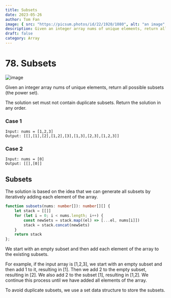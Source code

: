 ```yaml
---
title: Subsets
date: 2023-05-26
author: Tom Fan
image: { src: "https://picsum.photos/id/22/1920/1080", alt: "an image" }
description: Given an integer array nums of unique elements, return all possible subsets (the power set).
draft: false
category: Array
---
```


# 78. Subsets
![image](https://picsum.photos/id/22/1920/1080)

Given an integer array nums of unique elements, return all possible subsets (the power set).

The solution set must not contain duplicate subsets. Return the solution in any order.

### Case 1
```
Input: nums = [1,2,3]
Output: [[],[1],[2],[1,2],[3],[1,3],[2,3],[1,2,3]]
```

### Case 2
```
Input: nums = [0]
Output: [[],[0]]
```

## Subsets
The solution is based on the idea that we can generate all subsets by iteratively adding each element of the array.
```typescript
function subsets(nums: number[]): number[][] {
    let stack = [[]]
    for (let i = 0; i < nums.length; i++) {
        const newSets = stack.map((el) => [...el, nums[i]])
        stack = stack.concat(newSets)
    }
    return stack
};
```
We start with an empty subset and then add each element of the array to the existing subsets.

For example, if the input array is [1,2,3], we start with an empty subset and then add 1 to it, resulting in [1]. Then we add 2 to the empty subset, resulting in [2]. We also add 2 to the subset [1], resulting in [1,2]. We continue this process until we have added all elements of the array.

To avoid duplicate subsets, we use a set data structure to store the subsets.

